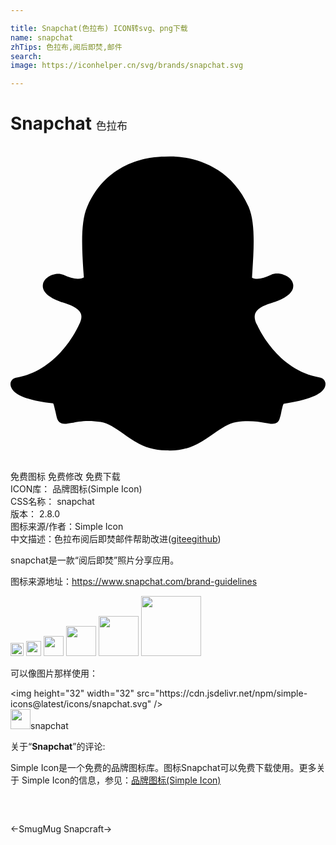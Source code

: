```yaml
---

title: Snapchat(色拉布) ICON转svg、png下载
name: snapchat
zhTips: 色拉布,阅后即焚,邮件
search: 
image: https://iconhelper.cn/svg/brands/snapchat.svg

---
```


# Snapchat  <small style="font-size: 60%;font-weight: 100">色拉布</small>

<div id="svg" class="svg-wrap">
<svg role="img" viewBox="0 0 24 24" xmlns="http://www.w3.org/2000/svg"><title>Snapchat icon</title><path d="M12.206.793c.99 0 4.347.276 5.93 3.821.529 1.193.403 3.219.299 4.847l-.003.06c-.012.18-.022.345-.03.51.075.045.203.09.401.09.3-.016.659-.12 1.033-.301.165-.088.344-.104.464-.104.182 0 .359.029.509.09.45.149.734.479.734.838.015.449-.39.839-1.213 1.168-.089.029-.209.075-.344.119-.45.135-1.139.36-1.333.81-.09.224-.061.524.12.868l.015.015c.06.136 1.526 3.475 4.791 4.014.255.044.435.27.42.509 0 .075-.015.149-.045.225-.24.569-1.273.988-3.146 1.271-.059.091-.12.375-.164.57-.029.179-.074.36-.134.553-.076.271-.27.405-.555.405h-.03c-.135 0-.313-.031-.538-.074-.36-.075-.765-.135-1.273-.135-.3 0-.599.015-.913.074-.6.104-1.123.464-1.723.884-.853.599-1.826 1.288-3.294 1.288-.06 0-.119-.015-.18-.015h-.149c-1.468 0-2.427-.675-3.279-1.288-.599-.42-1.107-.779-1.707-.884-.314-.045-.629-.074-.928-.074-.54 0-.958.089-1.272.149-.211.043-.391.074-.54.074-.374 0-.523-.224-.583-.42-.061-.192-.09-.389-.135-.567-.046-.181-.105-.494-.166-.57-1.918-.222-2.95-.642-3.189-1.226-.031-.063-.052-.15-.055-.225-.015-.243.165-.465.42-.509 3.264-.54 4.73-3.879 4.791-4.02l.016-.029c.18-.345.224-.645.119-.869-.195-.434-.884-.658-1.332-.809-.121-.029-.24-.074-.346-.119-1.107-.435-1.257-.93-1.197-1.273.09-.479.674-.793 1.168-.793.146 0 .27.029.383.074.42.194.789.3 1.104.3.234 0 .384-.06.465-.105l-.046-.569c-.098-1.626-.225-3.651.307-4.837C7.392 1.077 10.739.807 11.727.807l.419-.015h.06z"/></svg>
</div>
<detail full-name='snapchat'></detail>

<div class="detail-page">
<p>
<span><span class="badge-success badge">免费图标</span> <span class="badge-success badge">免费修改</span>  <span class="badge-success badge">免费下载</span> </span>
<br/>
<span>
ICON库：
<span class="badge-secondary badge">品牌图标(Simple Icon)</span> 
</span>
<br/>
<span>
CSS名称：
<span class="badge-secondary badge">snapchat</span> 
</span>

<br/>
<span>
版本：
<span class="badge-secondary badge">2.8.0</span> 
</span>
<br/>
<span>图标来源/作者：<span class="badge-light badge">Simple Icon</span></span> 
<br/>
<span class="zh-detail">中文描述：<span class="badge-primary badge">色拉布</span><span class="badge-primary badge">阅后即焚</span><span class="badge-primary badge">邮件</span><span class="help-link"><span>帮助改进</span>(<a href="https://gitee.com/liuwave/icon-helper/edit/master/json/brands/snapchat.json" target="_blank" rel="noopener noreferrer">gitee</a><a href="https://github.com/liuwave/icon-helper/edit/master/json/brands/snapchat.json" target="_blank" rel="noopener noreferrer">github</a></span>)</span><br/>
</p>
</div><div class="description description alert alert-light"><p>snapchat是一款“阅后即焚”照片分享应用。</p><p>图标来源地址：<a href="https://www.snapchat.com/brand-guidelines" target="_blank" rel="noopener noreferrer">https://www.snapchat.com/brand-guidelines</a></p></div>
<div class="alert alert-dark">
<img height="21" width="21" src="https://cdn.jsdelivr.net/npm/simple-icons@latest/icons/snapchat.svg" />
<img height="24" width="24" src="https://cdn.jsdelivr.net/npm/simple-icons@latest/icons/snapchat.svg" />
<img height="32" width="32" src="https://cdn.jsdelivr.net/npm/simple-icons@latest/icons/snapchat.svg" />
<img height="48" width="48" src="https://cdn.jsdelivr.net/npm/simple-icons@latest/icons/snapchat.svg" />
<img height="64" width="64" src="https://cdn.jsdelivr.net/npm/simple-icons@latest/icons/snapchat.svg" />
<img height="96" width="96" src="https://cdn.jsdelivr.net/npm/simple-icons@latest/icons/snapchat.svg" />

</div>
<div>
  <p>可以像图片那样使用：    
  </p>
  <div class="alert alert-primary" style="font-size: 14px">
    &lt;img height="32" width="32" src="https://cdn.jsdelivr.net/npm/simple-icons@latest/icons/snapchat.svg" /&gt;
    <copy-btn content='<img height="32" width="32" src="https://cdn.jsdelivr.net/npm/simple-icons@latest/icons/snapchat.svg" />'></copy-btn>
  </div>
  <div class="alert alert-secondary">
    <img height="32" width="32" src="https://cdn.jsdelivr.net/npm/simple-icons@latest/icons/snapchat.svg" />snapchat
    <copy-btn content="snapchat" btn-title="复制图标名称"></copy-btn>
  </div>
</div>
<div class="icon-detail__container">
<p>关于“<b>Snapchat</b>”的评论:</p>
</div>
<Vssue title="关于“Snapchat”的评论" />
<div><p>Simple Icon是一个免费的品牌图标库。图标Snapchat可以免费下载使用。更多关于  Simple Icon的信息，参见：<a target="_blank" href="https://iconhelper.cn/brands.html">品牌图标(Simple Icon)</a>
</p></div>


<div style="padding:2rem 0 " class="page-nav"><p class="inner"><span class="prev">←<router-link to="/icon/smugmug.html">SmugMug</router-link></span> <span class="next"><router-link to="/icon/snapcraft.html">Snapcraft</router-link>→</span></p></div>
